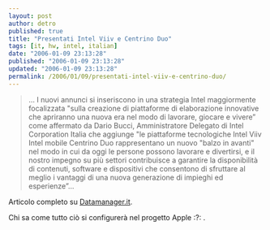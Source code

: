 ```yaml
---
layout: post
author: detro
published: true
title: "Presentati Intel Viiv e Centrino Duo"
tags: [it, hw, intel, italian]
date: "2006-01-09 23:13:28"
published: "2006-01-09 23:13:28"
updated: "2006-01-09 23:13:28"
permalink: /2006/01/09/presentati-intel-viiv-e-centrino-duo/
---
```


<blockquote>... I nuovi annunci si inseriscono in una strategia Intel maggiormente focalizzata "sulla creazione di piattaforme di elaborazione innovative che apriranno una nuova era nel modo di lavorare, giocare e vivere” come affermato da Dario Bucci, Amministratore Delegato di Intel Corporation Italia che aggiunge "le piattaforme tecnologiche Intel Viiv Intel mobile Centrino Duo rappresentano un nuovo "balzo in avanti" nel modo in cui da oggi le persone possono lavorare e divertirsi, e il nostro impegno su più settori contribuisce a garantire la disponibilità di contenuti, software e dispositivi che consentono di sfruttare al meglio i vantaggi di una nuova generazione di impieghi ed esperienze”...</blockquote>

Articolo completo su <a target="_new" href="http://www.datamanager.it/articoli.php?idricercato=13609">Datamanager.it</a>.

Chi sa come tutto ciò si configurerà nel progetto Apple :?: .
